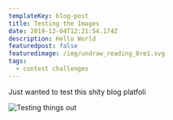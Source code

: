 ```yaml
---
templateKey: blog-post
title: Testing the Images
date: 2019-12-04T12:21:54.174Z
description: Hello World
featuredpost: false
featuredimage: /img/undraw_reading_0re1.svg
tags:
  - contest challenges
---
```

Just wanted to test this shity blog platfoli

![Testing things out](/img/photo-1536236485396-10185ca38cb6.jpeg "Awesome sky")
